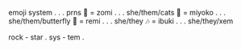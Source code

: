 emoji system . . . prns
🎸 = zomi . . . she/them/cats
🦋 = miyoko . . . she/them/butterfly
🍰 = remi . . . she/they
🎶 = ibuki . . . she/they/xem

rock - star . sys - tem .

